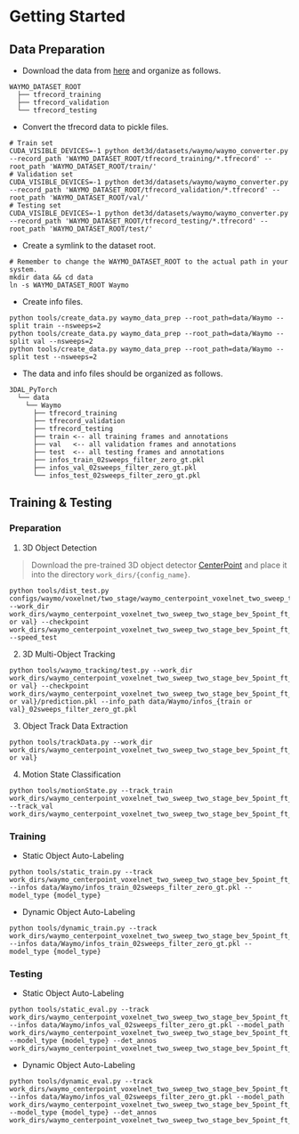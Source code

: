 # Getting Started

## Data Preparation

- Download the data from [here](https://waymo.com/open/download/) and organize as follows.

```
WAYMO_DATASET_ROOT
  ├── tfrecord_training
  ├── tfrecord_validation
  └── tfrecord_testing
```

- Convert the tfrecord data to pickle files.

```shell
# Train set
CUDA_VISIBLE_DEVICES=-1 python det3d/datasets/waymo/waymo_converter.py --record_path 'WAYMO_DATASET_ROOT/tfrecord_training/*.tfrecord' --root_path 'WAYMO_DATASET_ROOT/train/'
# Validation set
CUDA_VISIBLE_DEVICES=-1 python det3d/datasets/waymo/waymo_converter.py --record_path 'WAYMO_DATASET_ROOT/tfrecord_validation/*.tfrecord' --root_path 'WAYMO_DATASET_ROOT/val/'
# Testing set
CUDA_VISIBLE_DEVICES=-1 python det3d/datasets/waymo/waymo_converter.py --record_path 'WAYMO_DATASET_ROOT/tfrecord_testing/*.tfrecord' --root_path 'WAYMO_DATASET_ROOT/test/'
```

- Create a symlink to the dataset root.

```shell
# Remember to change the WAYMO_DATASET_ROOT to the actual path in your system.
mkdir data && cd data
ln -s WAYMO_DATASET_ROOT Waymo
```

- Create info files.

```shell
python tools/create_data.py waymo_data_prep --root_path=data/Waymo --split train --nsweeps=2
python tools/create_data.py waymo_data_prep --root_path=data/Waymo --split val --nsweeps=2
python tools/create_data.py waymo_data_prep --root_path=data/Waymo --split test --nsweeps=2
```

- The data and info files should be organized as follows.

```
3DAL_PyTorch
  └── data
    └── Waymo
      ├── tfrecord_training
      ├── tfrecord_validation
      ├── tfrecord_testing
      ├── train <-- all training frames and annotations
      ├── val   <-- all validation frames and annotations
      ├── test  <-- all testing frames and annotations
      ├── infos_train_02sweeps_filter_zero_gt.pkl
      ├── infos_val_02sweeps_filter_zero_gt.pkl
      └── infos_test_02sweeps_filter_zero_gt.pkl
```

## Training & Testing

### Preparation

1. 3D Object Detection

> Download the pre-trained 3D object detector [CenterPoint](https://drive.google.com/file/d/1Pp-Df8R3Oh9WuPGk7HdS2-CqmSl8K4-S/view?usp=sharing) and place it into the directory ```work_dirs/{config_name}```.

```shell
python tools/dist_test.py configs/waymo/voxelnet/two_stage/waymo_centerpoint_voxelnet_two_sweep_two_stage_bev_5point_ft_6epoch_freeze_with_vel.py --work_dir work_dirs/waymo_centerpoint_voxelnet_two_sweep_two_stage_bev_5point_ft_6epoch_freeze_with_vel/{train or val} --checkpoint work_dirs/waymo_centerpoint_voxelnet_two_sweep_two_stage_bev_5point_ft_6epoch_freeze_with_vel/CenterPoint.pth --speed_test
```

2. 3D Multi-Object Tracking

```shell
python tools/waymo_tracking/test.py --work_dir work_dirs/waymo_centerpoint_voxelnet_two_sweep_two_stage_bev_5point_ft_6epoch_freeze_with_vel/{train or val} --checkpoint work_dirs/waymo_centerpoint_voxelnet_two_sweep_two_stage_bev_5point_ft_6epoch_freeze_with_vel/{train or val}/prediction.pkl --info_path data/Waymo/infos_{train or val}_02sweeps_filter_zero_gt.pkl
```

3. Object Track Data Extraction

```shell
python tools/trackData.py --work_dir work_dirs/waymo_centerpoint_voxelnet_two_sweep_two_stage_bev_5point_ft_6epoch_freeze_with_vel/{train or val}
```

4. Motion State Classification

```shell
python tools/motionState.py --track_train work_dirs/waymo_centerpoint_voxelnet_two_sweep_two_stage_bev_5point_ft_6epoch_freeze_with_vel/train --track_val work_dirs/waymo_centerpoint_voxelnet_two_sweep_two_stage_bev_5point_ft_6epoch_freeze_with_vel/val
```

### Training

- Static Object Auto-Labeling

```shell
python tools/static_train.py --track work_dirs/waymo_centerpoint_voxelnet_two_sweep_two_stage_bev_5point_ft_6epoch_freeze_with_vel/train --infos data/Waymo/infos_train_02sweeps_filter_zero_gt.pkl --model_type {model_type}
```

- Dynamic Object Auto-Labeling

```shell
python tools/dynamic_train.py --track work_dirs/waymo_centerpoint_voxelnet_two_sweep_two_stage_bev_5point_ft_6epoch_freeze_with_vel/train --infos data/Waymo/infos_train_02sweeps_filter_zero_gt.pkl --model_type {model_type}
```

### Testing

- Static Object Auto-Labeling

```shell
python tools/static_eval.py --track work_dirs/waymo_centerpoint_voxelnet_two_sweep_two_stage_bev_5point_ft_6epoch_freeze_with_vel/val/trackStatic.pkl --infos data/Waymo/infos_val_02sweeps_filter_zero_gt.pkl --model_path work_dirs/waymo_centerpoint_voxelnet_two_sweep_two_stage_bev_5point_ft_6epoch_freeze_with_vel/train/static/model/{model_type}/{model_path} --model_type {model_type} --det_annos work_dirs/waymo_centerpoint_voxelnet_two_sweep_two_stage_bev_5point_ft_6epoch_freeze_with_vel/val/det_annos.pkl
```

- Dynamic Object Auto-Labeling

```shell
python tools/dynamic_eval.py --track work_dirs/waymo_centerpoint_voxelnet_two_sweep_two_stage_bev_5point_ft_6epoch_freeze_with_vel/val/trackDynamic.pkl --infos data/Waymo/infos_val_02sweeps_filter_zero_gt.pkl --model_path work_dirs/waymo_centerpoint_voxelnet_two_sweep_two_stage_bev_5point_ft_6epoch_freeze_with_vel/train/dynamic/model/{model_type}/{model_path} --model_type {model_type} --det_annos work_dirs/waymo_centerpoint_voxelnet_two_sweep_two_stage_bev_5point_ft_6epoch_freeze_with_vel/val/det_annos.pkl
```